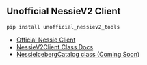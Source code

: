 ## Unofficial NessieV2 Client

```
pip install unofficial_nessiev2_tools
```

- [Official Nessie Client](https://pypi.org/project/pynessie/)
- [NessieV2Client Class Docs](https://github.com/AlexMercedCoder/UnofficialNessieV2ClientPython/blob/main/client.md)
- [NessieIcebergCatalog class (Coming Soon)](https://github.com/AlexMercedCoder/UnofficialNessieV2ClientPython/blob/main/catalog.md)